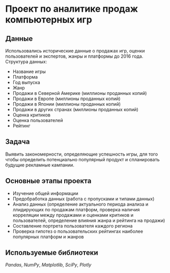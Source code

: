 # Проект по аналитике продаж компьютерных игр

## Данные

Использовались исторические данные о продажах игр, оценки пользователей и экспертов, жанры и платформы до 2016 года. 
Структура данных:
- Название игры
- Платформа
- Год выпуска
- Жанр
- Продажи в Северной Америке (миллионы проданных копий)
- Продажи в Европе (миллионы проданных копий)
- Продажи в Японии (миллионы проданных копий)
- Продажи в других странах (миллионы проданных копий)
- Оценка критиков
- Оценка пользователей
- Рейтинг

## Задача

Выявить закономерности, определяющие успешность игры, для того чтобы определить потенциально популярный продукт и спланировать будущие рекламные кампании.

## Основные этапы проекта

- Изучение общей информации 
- Предобработка данных (работа с пропусками и типами данных)
- Анализ данных (определение актуального периода анализа и ллидирующих по продажам платформ, проверка наличия корреляции между продажами и оценками критиков и пользователей, определение влияния жанра и рейтинга на продажи)
- Составление портрета пользователя каждого региона
- Проверка гипотез о пользовательских рейтингах наиболее популярных платформ и жанров

## Используемые библиотеки
*Pandas*, *NumPy*, *Matplotlib*, *SciPy*, *Plotly*
